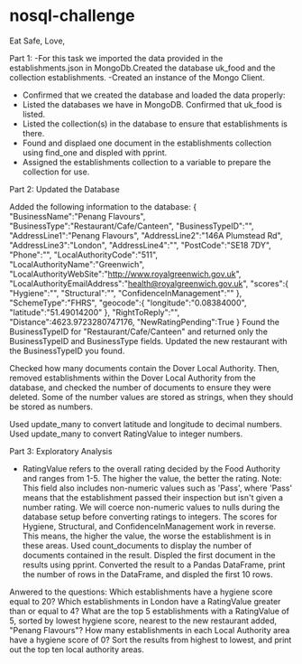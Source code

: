 # nosql-challenge
Eat Safe, Love, 




Part 1:
-For this task we imported the data provided in the establishments.json in MongoDb.Created the database uk_food and the collection establishments.
-Created an instance of the Mongo Client.
- Confirmed that we created the database and loaded the data properly:
- Listed the databases we have in MongoDB. Confirmed that uk_food is listed.
- Listed the collection(s) in the database to ensure that establishments is there.
- Found and displaed one document in the establishments collection using find_one and displed with pprint.
- Assigned the establishments collection to a variable to prepare the collection for use.

Part 2: Updated the Database

 Added the following information to the database:
{
    "BusinessName":"Penang Flavours",
    "BusinessType":"Restaurant/Cafe/Canteen",
    "BusinessTypeID":"",
    "AddressLine1":"Penang Flavours",
    "AddressLine2":"146A Plumstead Rd",
    "AddressLine3":"London",
    "AddressLine4":"",
    "PostCode":"SE18 7DY",
    "Phone":"",
    "LocalAuthorityCode":"511",
    "LocalAuthorityName":"Greenwich",
    "LocalAuthorityWebSite":"http://www.royalgreenwich.gov.uk",
    "LocalAuthorityEmailAddress":"health@royalgreenwich.gov.uk",
    "scores":{
        "Hygiene":"",
        "Structural":"",
        "ConfidenceInManagement":""
    },
    "SchemeType":"FHRS",
    "geocode":{
        "longitude":"0.08384000",
        "latitude":"51.49014200"
    },
    "RightToReply":"",
    "Distance":4623.9723280747176,
    "NewRatingPending":True
}
Found the BusinessTypeID for "Restaurant/Cafe/Canteen" and returned only the BusinessTypeID and BusinessType fields.
Updated the new restaurant with the BusinessTypeID you found.

Checked how many documents contain the Dover Local Authority. Then, removed establishments within the Dover Local Authority from the database, and checked the number of documents to ensure they were deleted.
Some of the number values are stored as strings, when they should be stored as numbers.

Used update_many to convert latitude and longitude to decimal numbers.
Used update_many to convert RatingValue to integer numbers.


Part 3: Exploratory Analysis

- RatingValue refers to the overall rating decided by the Food Authority and ranges from 1-5. The higher the value, the better the rating.
Note: This field also includes non-numeric values such as 'Pass', where 'Pass' means that the establishment passed their inspection but isn't given a number rating. We will coerce non-numeric values to nulls during the database setup before converting ratings to integers.
The scores for Hygiene, Structural, and ConfidenceInManagement work in reverse. This means, the higher the value, the worse the establishment is in these areas.
Used count_documents to display the number of documents contained in the result.
Displed the first document in the results using pprint.
Converted the result to a Pandas DataFrame, print the number of rows in the DataFrame, and displed the first 10 rows.

Anwered to the questions:
Which establishments have a hygiene score equal to 20?
Which establishments in London have a RatingValue greater than or equal to 4?
What are the top 5 establishments with a RatingValue of 5, sorted by lowest hygiene score, nearest to the new restaurant added, "Penang Flavours"?
How many establishments in each Local Authority area have a hygiene score of 0? Sort the results from highest to lowest, and print out the top ten local authority areas.


